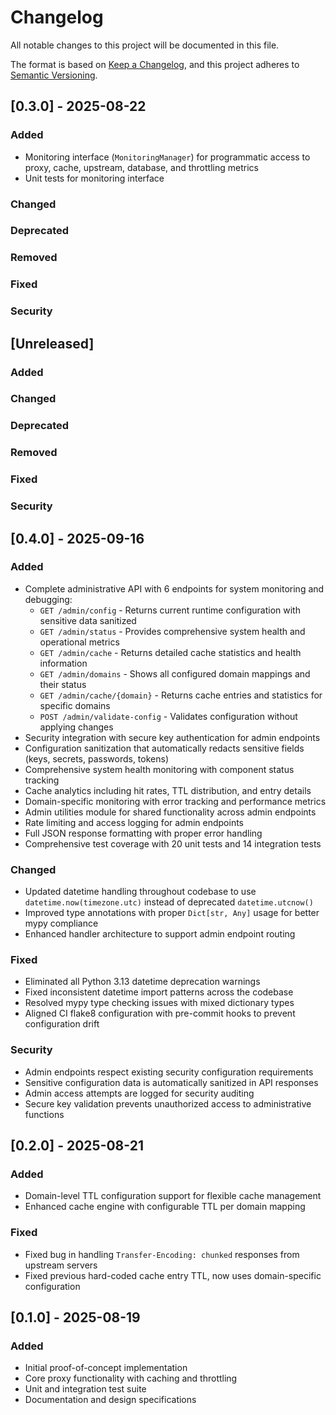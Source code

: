 # Changelog

All notable changes to this project will be documented in this file.

The format is based on [Keep a Changelog](https://keepachangelog.com/en/1.0.0/),
and this project adheres to [Semantic Versioning](https://semver.org/spec/v2.0.0.html).


## [0.3.0] - 2025-08-22

### Added
- Monitoring interface (`MonitoringManager`) for programmatic access to proxy, cache, upstream, database, and throttling metrics
- Unit tests for monitoring interface

### Changed

### Deprecated

### Removed

### Fixed

### Security

## [Unreleased]

### Added

### Changed

### Deprecated

### Removed

### Fixed

### Security

## [0.4.0] - 2025-09-16

### Added
- Complete administrative API with 6 endpoints for system monitoring and debugging:
  - `GET /admin/config` - Returns current runtime configuration with sensitive data sanitized
  - `GET /admin/status` - Provides comprehensive system health and operational metrics
  - `GET /admin/cache` - Returns detailed cache statistics and health information
  - `GET /admin/domains` - Shows all configured domain mappings and their status
  - `GET /admin/cache/{domain}` - Returns cache entries and statistics for specific domains
  - `POST /admin/validate-config` - Validates configuration without applying changes
- Security integration with secure key authentication for admin endpoints
- Configuration sanitization that automatically redacts sensitive fields (keys, secrets, passwords, tokens)
- Comprehensive system health monitoring with component status tracking
- Cache analytics including hit rates, TTL distribution, and entry details
- Domain-specific monitoring with error tracking and performance metrics
- Admin utilities module for shared functionality across admin endpoints
- Rate limiting and access logging for admin endpoints
- Full JSON response formatting with proper error handling
- Comprehensive test coverage with 20 unit tests and 14 integration tests

### Changed
- Updated datetime handling throughout codebase to use `datetime.now(timezone.utc)` instead of deprecated `datetime.utcnow()`
- Improved type annotations with proper `Dict[str, Any]` usage for better mypy compliance
- Enhanced handler architecture to support admin endpoint routing

### Fixed
- Eliminated all Python 3.13 datetime deprecation warnings
- Fixed inconsistent datetime import patterns across the codebase
- Resolved mypy type checking issues with mixed dictionary types
- Aligned CI flake8 configuration with pre-commit hooks to prevent configuration drift

### Security
- Admin endpoints respect existing security configuration requirements
- Sensitive configuration data is automatically sanitized in API responses
- Admin access attempts are logged for security auditing
- Secure key validation prevents unauthorized access to administrative functions

## [0.2.0] - 2025-08-21

### Added
- Domain-level TTL configuration support for flexible cache management
- Enhanced cache engine with configurable TTL per domain mapping

### Fixed
- Fixed bug in handling `Transfer-Encoding: chunked` responses from upstream servers
- Fixed previous hard-coded cache entry TTL, now uses domain-specific configuration

## [0.1.0] - 2025-08-19

### Added
- Initial proof-of-concept implementation
- Core proxy functionality with caching and throttling
- Unit and integration test suite
- Documentation and design specifications
